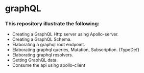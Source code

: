 # graphQL

### This repository illustrate the following:

* Creating a GraphQL Http server using Apollo-server.
* Creating a GraphQL Schema.
* Elaborating a graphql root endpoint.
* Elaborating graphql queries, Mutation, Subscription. (TypeDef)
* Elaborating graphql resolvers.
* Getting GraphQL data.
* Consume the api using apollo-client
